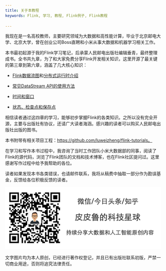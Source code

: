 ```yaml
---
title: 关于本教程
keywords: Flink, 学习, 教程, Flink例子, Flink教程

---
```


我现在是一名高校教师，主要研究领域为大数据和高性能计算，毕业于北京邮电大学、北京大学，曾在创业公司Boss直聘和小米从事大数据和机器学习相关工作。

本书最初起源于我的Flink学习笔记，后承蒙人民邮电出版社编辑垂青，最终整理成书。全书共九章，为了和大家免费分享Flink开发相关知识，这里开源了最关键的第三章到第六章，涵盖了几大核心知识：

* [Flink数据流图](./chapter-system-design/dataflow.html)和[分布式运行时介绍](./chapter-system-design/flink-core.html)

* [常见DataStream API的使用方法](./chapter-datastream-api/index.html)

* [时间和窗口](./chapter-time-window/index.html)

* [状态、检查点和保存点](./chapter-state-checkpoint/index.html)

相信读者通过这四章的学习，能够初步掌握Flink的各类知识。之所以没有完全开源，主要与出版社有协议，还请广大读者海涵。感兴趣的读者可以购买人民邮电出版社出版的图书。

本书附带有相关项目工程：https://github.com/luweizheng/flink-tutorials。

在学习和写作本书过程中，我咨询了当时工作团队小米大数据部的同事，阅读了Flink的源代码，浏览了Flink团队的文档和技术博客，也在Flink社区提问过。这里感谢写作过程中给予我帮助的各位。

读者如果发现本书各类错误，也请邮件联系，我将从稿费中抽取一部分作为勘误基金，反馈给各位积极反馈的读者。

![签名](/assets/img/签名.png)

文字图片均为本人原创，已经进行著作权登记，并且已有出版社联系初版，严禁一切商业用途，否则将追究法律责任。